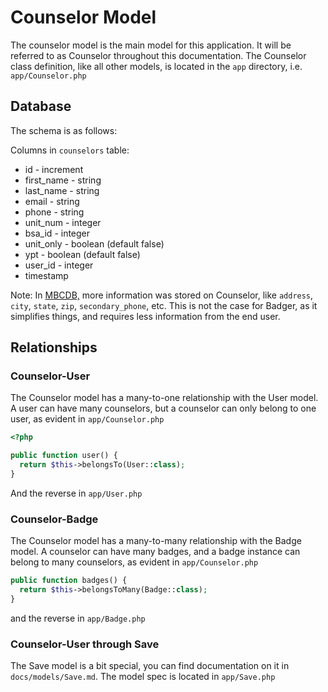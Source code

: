 # Counselor Model

The counselor model is the main model for this application. It will be referred to as Counselor throughout this documentation. The Counselor class definition, like all other models, is located in the `app` directory, i.e. `app/Counselor.php`

## Database
The schema is as follows:

Columns in `counselors` table:
* id - increment
* first_name - string
* last_name - string
* email - string
* phone - string
* unit_num - integer
* bsa_id - integer
* unit_only - boolean (default false)
* ypt - boolean (default false)
* user_id - integer
* timestamp

Note: In [MBCDB,](https://github.com/SelectiveAlso/mbcdb) more information was stored on Counselor, like `address`, `city`, `state`, `zip`, `secondary_phone`, etc.
This is not the case for Badger, as it simplifies things, and requires less information from the end user.

## Relationships
### Counselor-User
The Counselor model has a many-to-one relationship with the User model. A user can have many counselors, but a counselor can only belong to one user, as evident in `app/Counselor.php`
```php
<?php

public function user() {
  return $this->belongsTo(User::class);
}
```
And the reverse in `app/User.php`

### Counselor-Badge
The Counselor model has a many-to-many relationship with the Badge model. A counselor can have many badges, and a badge instance can belong to many counselors, as evident in `app/Counselor.php`
```php
public function badges() {
  return $this->belongsToMany(Badge::class);
}
```
and the reverse in `app/Badge.php`

### Counselor-User through Save
The Save model is a bit special, you can find documentation on it in `docs/models/Save.md`.
The model spec is located in `app/Save.php`